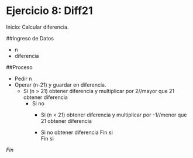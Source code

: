# Ejercicio 8: Diff21

Inicio: Calcular diferencia.

##Ingreso de Datos
- n
- diferencia

##Proceso
- Pedir n
- Operar (n-21) y guardar en diferencia.
    - Si (n > 21)
            obtener diferencia y multiplicar por 2//mayor que 21
            obtener diferencia
        - Si no
            - Si (n < 21)
                obtener diferencia y multiplicar por -1//menor que 21
                obtener diferencia
            
            - Si no
                obtener diferencia
        Fin si        
Fin si

*Fin*
